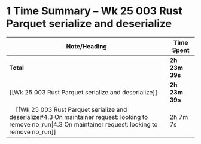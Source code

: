 # 1 Time Summary – Wk 25 003 Rust Parquet serialize and deserialize

| Note/Heading | Time Spent |
|--------------|------------|
| **Total** | **2h 23m 39s** |
| [[Wk 25 003 Rust Parquet serialize and deserialize]] | **2h 23m 39s** |
| &nbsp;&nbsp;&nbsp;&nbsp;[[Wk 25 003 Rust Parquet serialize and deserialize#4.3 On maintainer request: looking to remove no_run\|4.3 On maintainer request: looking to remove no_run]] | 2h 7m 7s |

